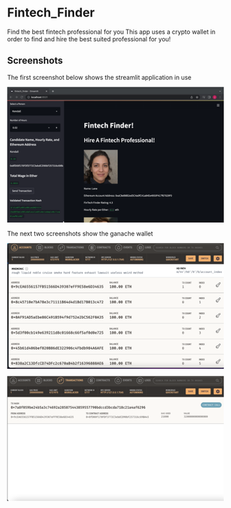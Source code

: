 # Fintech_Finder
Find the best fintech professional for you
This app uses a crypto wallet in order to find and hire the best suited professional for you!
## Screenshots
The first screenshot below shows the streamlit application in use

![image](https://github.com/Jrburnett/Fintech_Finder/blob/main/screenshots/Screen%20Shot%202022-05-04%20at%2010.26.33%20AM.png?raw=true)

The next two screenshots show the ganache wallet

![image](https://github.com/Jrburnett/Fintech_Finder/blob/main/screenshots/Screen%20Shot%202022-05-04%20at%2010.20.48%20AM.png?raw=true)

![image](https://github.com/Jrburnett/Fintech_Finder/blob/main/screenshots/Screen%20Shot%202022-05-04%20at%2010.23.34%20AM.png?raw=true)